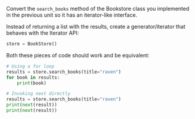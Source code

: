Convert the `search_books` method of the Bookstore class you implemented in the previous unit so it has an iterator-like interface.

Instead of returning a list with the results,
create a generator/iterator that behaves with the Iterator API:

```python
store = BookStore()
```

Both these pieces of code should work and be equivalent:

```python
# Using a for loop
results = store.search_books(title="raven")
for book in results:
    print(book)

# Invoking next directly
results = store.search_books(title="raven")
print(next(result))
print(next(result))
```
